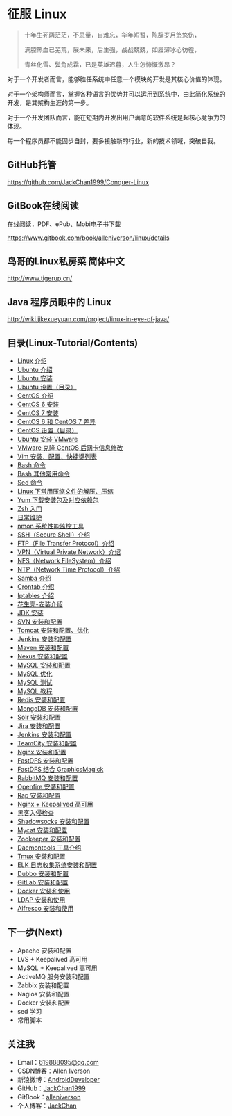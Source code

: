 # 征服 Linux

> 十年生死两茫茫，不思量，自难忘，华年短暂，陈辞岁月悠悠伤，
>
> 满腔热血已芜荒，展未来，后生强，战战兢兢，如履薄冰心彷徨，
>
> 青丝化雪、鬓角成霜，已是英雄迟暮，人生怎慷慨激昂？

对于一个开发者而言，能够胜任系统中任意一个模块的开发是其核心价值的体现。

对于一个架构师而言，掌握各种语言的优势并可以运用到系统中，由此简化系统的开发，是其架构生涯的第一步。

对于一个开发团队而言，能在短期内开发出用户满意的软件系统是起核心竞争力的体现。

每一个程序员都不能固步自封，要多接触新的行业，新的技术领域，突破自我。

## GitHub托管

https://github.com/JackChan1999/Conquer-Linux

## GitBook在线阅读

在线阅读，PDF、ePub、Mobi电子书下载

https://www.gitbook.com/book/alleniverson/linux/details


## 鸟哥的Linux私房菜 简体中文

http://www.tigerup.cn/

## Java 程序员眼中的 Linux

http://wiki.jikexueyuan.com/project/linux-in-eye-of-java/

## 目录(Linux-Tutorial/Contents)

- [Linux 介绍](Linux-Tutorial/Linux.md)
- [Ubuntu 介绍](Linux-Tutorial/Ubuntu.md)
- [Ubuntu 安装](Linux-Tutorial/Ubuntu-Install.md)
- [Ubuntu 设置（目录）](Linux-Tutorial/ubuntu-settings/ubuntu-settings-toc.md)
- [CentOS 介绍](Linux-Tutorial/CentOS.md)
- [CentOS 6 安装](Linux-Tutorial/CentOS-Install.md)
- [CentOS 7 安装](Linux-Tutorial/CentOS-7-Install.md)
- [CentOS 6 和 CentOS 7 差异](Linux-Tutorial/CentOS6-and-CentOS7.md)
- [CentOS 设置（目录）](Linux-Tutorial/centos-settings/centos-settings-toc.md)
- [Ubuntu 安装 VMware](Linux-Tutorial/Ubuntu-Install-VMware.md)
- [VMware 克隆 CentOS 后网卡信息修改](Linux-Tutorial/CentOS-Virtual-Machine-Copy-Settings.md)
- [Vim 安装、配置、快捷键列表](Linux-Tutorial/Vim-Install-And-Settings.md)
- [Bash 命令](Linux-Tutorial/Bash.md)
- [Bash 其他常用命令](Linux-Tutorial/Bash-Other-Bash.md)
- [Sed 命令](Linux-Tutorial/Sed.md)
- [Linux 下常用压缩文件的解压、压缩](Linux-Tutorial/File-Extract-Compress.md)
- [Yum 下载安装包及对应依赖包](Linux-Tutorial/Off-line-Yum-Install.md)
- [Zsh 入门](Linux-Tutorial/Zsh.md)
- [日常维护](Linux-Tutorial/maintenance.md)
- [nmon 系统性能监控工具](Linux-Tutorial/Nmon.md)
- [SSH（Secure Shell）介绍](Linux-Tutorial/SSH.md)
- [FTP（File Transfer Protocol）介绍](Linux-Tutorial/FTP.md)
- [VPN（Virtual Private Network）介绍](Linux-Tutorial/VPN.md)
- [NFS（Network FileSystem）介绍](Linux-Tutorial/NFS.md)
- [NTP（Network Time Protocol）介绍](Linux-Tutorial/NTP.md)
- [Samba 介绍](Linux-Tutorial/Samba.md)
- [Crontab 介绍](Linux-Tutorial/Crontab.md)
- [Iptables 介绍](Linux-Tutorial/Iptables.md)
- [花生壳-安装介绍](Linux-Tutorial/Hsk-Install.md)
- [JDK 安装](Linux-Tutorial/JDK-Install.md)
- [SVN 安装和配置](Linux-Tutorial/SVN-Install-And-Settings.md)
- [Tomcat 安装和配置、优化](Linux-Tutorial/Tomcat-Install-And-Settings.md)
- [Jenkins 安装和配置](Linux-Tutorial/Jenkins-Install-And-Settings.md)
- [Maven 安装和配置](Linux-Tutorial/Maven-Install-And-Settings.md)
- [Nexus 安装和配置](Linux-Tutorial/Nexus-Install-And-Settings.md)
- [MySQL 安装和配置](Linux-Tutorial/Mysql-Install-And-Settings.md)
- [MySQL 优化](Linux-Tutorial/Mysql-Optimize.md)
- [MySQL 测试](Linux-Tutorial/Mysql-Test.md)
- [MySQL 教程](Linux-Tutorial/Mysql-Tutorial.md)
- [Redis 安装和配置](Linux-Tutorial/Redis-Install-And-Settings.md)
- [MongoDB 安装和配置](Linux-Tutorial/MongoDB-Install-And-Settings.md)
- [Solr 安装和配置](Linux-Tutorial/Solr-Install-And-Settings.md)
- [Jira 安装和配置](Linux-Tutorial/Jira-Install-And-Settings.md)
- [Jenkins 安装和配置](Linux-Tutorial/Jenkins-Install-And-Settings.md)
- [TeamCity 安装和配置](Linux-Tutorial/TeamCity-Install-And-Settings.md)
- [Nginx 安装和配置](Linux-Tutorial/Nginx-Install-And-Settings.md)
- [FastDFS 安装和配置](Linux-Tutorial/FastDFS-Install-And-Settings.md)
- [FastDFS 结合 GraphicsMagick](Linux-Tutorial/FastDFS-Nginx-Lua-GraphicsMagick.md)
- [RabbitMQ 安装和配置](Linux-Tutorial/RabbitMQ-Install-And-Settings.md)
- [Openfire 安装和配置](Linux-Tutorial/Openfire-Install-And-Settings.md)
- [Rap 安装和配置](Linux-Tutorial/Rap-Install-And-Settings.md)
- [Nginx + Keepalived 高可用](Linux-Tutorial/Nginx-Keepalived-Install-And-Settings.md)
- [黑客入侵检查](Linux-Tutorial/Was-Hacked.md)
- [Shadowsocks 安装和配置](Linux-Tutorial/http://code.youmeek.com/2016/08/19/2016/08/VPS/)
- [Mycat 安装和配置](Linux-Tutorial/Mycat-Install-And-Settings.md)
- [Zookeeper 安装和配置](Linux-Tutorial/Zookeeper-Install.md)
- [Daemontools 工具介绍](Linux-Tutorial/Daemontools.md)
- [Tmux 安装和配置](Linux-Tutorial/Tmux-Install-And-Settings.md)
- [ELK 日志收集系统安装和配置](Linux-Tutorial/ELK-Install-And-Settings.md)
- [Dubbo 安装和配置](Linux-Tutorial/Dubbo-Install-And-Settings.md)
- [GitLab 安装和配置](Linux-Tutorial/Gitlab-Install-And-Settings.md)
- [Docker 安装和使用](Linux-Tutorial/Docker-Install-And-Usage.md)
- [LDAP 安装和使用](Linux-Tutorial/LDAP-Install-And-Settings.md)
- [Alfresco 安装和使用](Linux-Tutorial/Alfresco-Install-And-Usage.md)


## 下一步(Next)

- Apache 安装和配置
- LVS + Keepalived 高可用
- MySQL + Keepalived 高可用
- ActiveMQ 服务安装和配置
- Zabbix 安装和配置
- Nagios 安装和配置
- Docker 安装和配置
- sed 学习
- 常用脚本

## 关注我

- Email：<619888095@qq.com>
- CSDN博客：[Allen Iverson](http://blog.csdn.net/axi295309066)
- 新浪微博：[AndroidDeveloper](http://weibo.com/u/1848214604?topnav=1&wvr=6&topsug=1&is_all=1)
- GitHub：[JackChan1999](https://github.com/JackChan1999)
- GitBook：[alleniverson](https://www.gitbook.com/@alleniverson)
- 个人博客：[JackChan](https://jackchan1999.github.io/)
